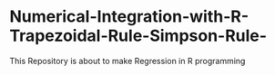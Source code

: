 # Numerical-Integration-with-R-Trapezoidal-Rule-Simpson-Rule-
This Repository is about to make Regression in R programming 
